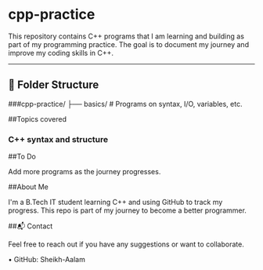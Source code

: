 # cpp-practice

This repository contains C++ programs that I am learning and building as part of my programming practice. The goal is to document my journey and improve my coding skills in C++.

---

## 📁 Folder Structure

###cpp-practice/
├── basics/ # Programs on syntax, I/O, variables, etc.


##Topics covered

###	C++ syntax and structure

##To Do

Add more programs as the journey progresses.

##About Me

I'm a B.Tech IT student learning C++ and using GitHub to track my progress. This repo is part of my journey to become a better programmer.

##📬 Contact

Feel free to reach out if you have any suggestions or want to collaborate.

•	GitHub: Sheikh-Aalam
